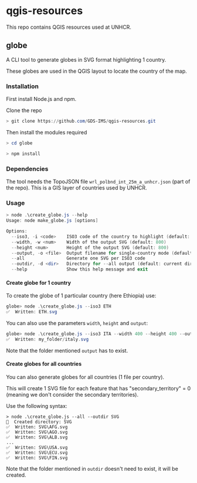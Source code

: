 # qgis-resources

This repo contains QGIS resources used at UNHCR.

## globe

A CLI tool to generate globes in SVG format highlighting 1 country.

These globes are used in the QGIS layout to locate the country of the map.

### Installation

First install Node.js and npm.


Clone the repo

```powershell
> git clone https://github.com/GDS-IMS/qgis-resources.git
```


Then install the modules required

```powershell
> cd globe

> npm install
```

### Dependencies

The tool needs the TopoJSON file `wrl_polbnd_int_25m_a_unhcr.json` (part of the repo). This is a GIS layer of countries used by UNHCR.

### Usage

```powershell
> node .\create_globe.js --help
Usage: node make_globe.js [options]

Options:
  --iso3, -i <code>    ISO3 code of the country to highlight (default: ETH)
  --width, -w <num>    Width of the output SVG (default: 800)
  --height <num>       Height of the output SVG (default: 800)
  --output, -o <file>  Output filename for single-country mode (default: <ISO3>.svg)
  --all                Generate one SVG per ISO3 code
  --outdir, -d <dir>   Directory for --all output (default: current directory)
  --help               Show this help message and exit

```

#### Create globe for 1 country

To create the globe of 1 particular country (here Ethiopia) use:

```powershell
globe> node .\create_globe.js --iso3 ETH
✅  Written: ETH.svg
```

You can also use the parameters `width`, `height` and `output`:

```powershell
globe> node .\create_globe.js --iso3 ITA --width 400 --height 400 --output my_folder/italy.svg
✅  Written: my_folder/italy.svg
```
Note that the folder mentioned `output` has to exist.

#### Create globes for all countries

You can also generate globes for all countries (1 file per country).

This will create 1 SVG file for each feature that has "secondary_territory" = 0 (meaning we don't consider the secondary territories).

Use the following syntax:

```
> node .\create_globe.js --all --outdir SVG
📁  Created directory: SVG
✅  Written: SVG\AFG.svg
✅  Written: SVG\AGO.svg
✅  Written: SVG\ALB.svg
...
✅  Written: SVG\USA.svg
✅  Written: SVG\ECU.svg
✅  Written: SVG\FIN.svg
```

Note that the folder mentioned in `outdir` doesn't need to exist, it will be created.